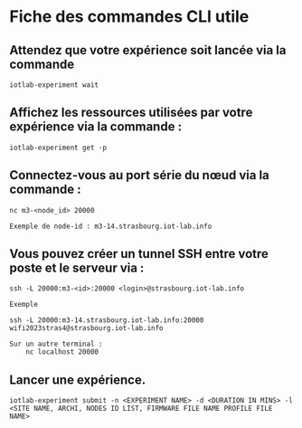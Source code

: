 # Fiche des commandes CLI utile 

## Attendez que votre expérience soit lancée via la commande

    iotlab-experiment wait

## Affichez les ressources utilisées par votre expérience via la commande :

    iotlab-experiment get -p

## Connectez-vous au port série du nœud via la commande :
    
    nc m3-<node_id> 20000

    Exemple de node-id : m3-14.strasbourg.iot-lab.info

## Vous pouvez créer un tunnel SSH entre votre poste et le serveur via :

    ssh -L 20000:m3-<id>:20000 <login>@strasbourg.iot-lab.info

    Exemple 

    ssh -L 20000:m3-14.strasbourg.iot-lab.info:20000 wifi2023stras4@strasbourg.iot-lab.info

    Sur un autre terminal : 
        nc localhost 20000

## Lancer une expérience. 
    iotlab-experiment submit -n <EXPERIMENT NAME> -d <DURATION IN MINS> -l <SITE NAME, ARCHI, NODES ID LIST, FIRMWARE FILE NAME PROFILE FILE NAME>